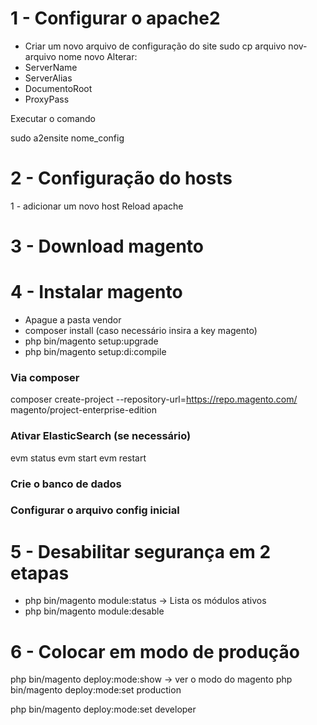 # 1 - Configurar o apache2
- Criar um novo arquivo de configuração do site
sudo cp arquivo nov-arquivo nome novo
Alterar:
- ServerName
- ServerAlias
- DocumentoRoot
- ProxyPass

Executar o comando 

sudo a2ensite nome_config

# 2 - Configuração do hosts
1 - adicionar um novo host 
Reload apache

# 3 - Download magento

# 4 - Instalar magento
- Apague a pasta vendor
- composer install (caso necessário insira a key magento)
- php bin/magento setup:upgrade
- php bin/magento setup:di:compile

### Via composer
composer create-project --repository-url=https://repo.magento.com/ magento/project-enterprise-edition



### Ativar ElasticSearch (se necessário)

evm status
evm start
evm restart
### Crie o banco de dados

### Configurar o arquivo config inicial

# 5 - Desabilitar segurança em 2 etapas
- php bin/magento module:status -> Lista os módulos ativos
- php bin/magento module:desable 


# 6 - Colocar em modo de produção
php bin/magento deploy:mode:show -> ver o modo do magento
php bin/magento deploy:mode:set production

php bin/magento deploy:mode:set developer

